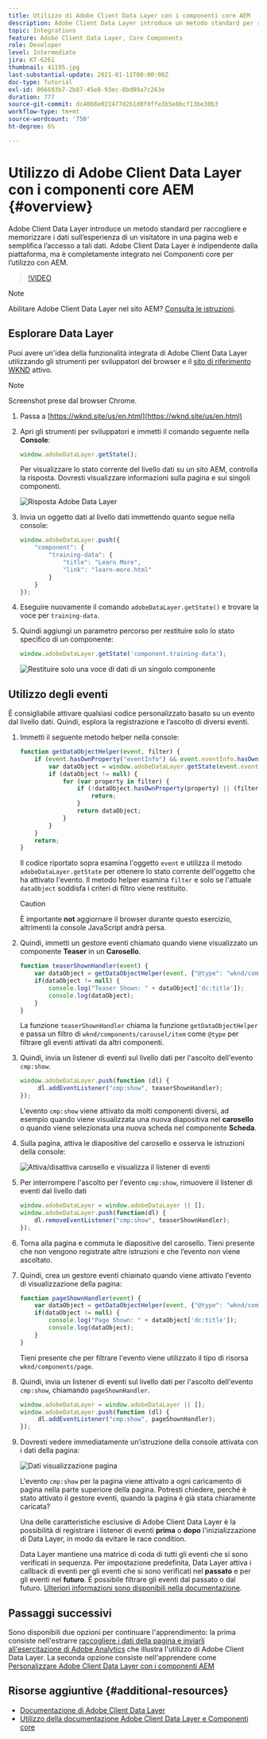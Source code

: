```yaml
---
title: Utilizzo di Adobe Client Data Layer con i componenti core AEM
description: Adobe Client Data Layer introduce un metodo standard per raccogliere e memorizzare i dati sull’esperienza di un visitatore in una pagina web e semplifica l’accesso a tali dati. Adobe Client Data Layer è indipendente dalla piattaforma, ma è completamente integrato nei Componenti core per l’utilizzo con AEM.
topic: Integrations
feature: Adobe Client Data Layer, Core Components
role: Developer
level: Intermediate
jira: KT-6261
thumbnail: 41195.jpg
last-substantial-update: 2021-01-11T00:00:00Z
doc-type: Tutorial
exl-id: 066693b7-2b87-45e8-93ec-8bd09a7c263e
duration: 777
source-git-commit: dc40b8e022477d2b1d8f0ffe3b5e8bcf13be30b3
workflow-type: tm+mt
source-wordcount: '750'
ht-degree: 6%

---
```


# Utilizzo di Adobe Client Data Layer con i componenti core AEM {#overview}

Adobe Client Data Layer introduce un metodo standard per raccogliere e memorizzare i dati sull’esperienza di un visitatore in una pagina web e semplifica l’accesso a tali dati. Adobe Client Data Layer è indipendente dalla piattaforma, ma è completamente integrato nei Componenti core per l’utilizzo con AEM.

>[!VIDEO](https://video.tv.adobe.com/v/41195?quality=12&learn=on)

>[!NOTE]
>
> Abilitare Adobe Client Data Layer nel sito AEM? [Consulta le istruzioni](https://experienceleague.adobe.com/docs/experience-manager-core-components/using/developing/data-layer/overview.html?lang=it#installation-activation).

## Esplorare Data Layer

Puoi avere un&#39;idea della funzionalità integrata di Adobe Client Data Layer utilizzando gli strumenti per sviluppatori del browser e il [sito di riferimento WKND](https://wknd.site/us/en.html) attivo.

>[!NOTE]
>
> Screenshot prese dal browser Chrome.

1. Passa a [https://wknd.site/us/en.html](https://wknd.site/us/en.html)
1. Apri gli strumenti per sviluppatori e immetti il comando seguente nella **Console**:

   ```js
   window.adobeDataLayer.getState();
   ```

   Per visualizzare lo stato corrente del livello dati su un sito AEM, controlla la risposta. Dovresti visualizzare informazioni sulla pagina e sui singoli componenti.

   ![Risposta Adobe Data Layer](assets/data-layer-state-response.png)

1. Invia un oggetto dati al livello dati immettendo quanto segue nella console:

   ```js
   window.adobeDataLayer.push({
       "component": {
           "training-data": {
               "title": "Learn More",
               "link": "learn-more.html"
           }
       }
   });
   ```

1. Eseguire nuovamente il comando `adobeDataLayer.getState()` e trovare la voce per `training-data`.
1. Quindi aggiungi un parametro percorso per restituire solo lo stato specifico di un componente:

   ```js
   window.adobeDataLayer.getState('component.training-data');
   ```

   ![Restituire solo una voce di dati di un singolo componente](assets/return-just-single-component.png)

## Utilizzo degli eventi

È consigliabile attivare qualsiasi codice personalizzato basato su un evento dal livello dati. Quindi, esplora la registrazione e l’ascolto di diversi eventi.

1. Immetti il seguente metodo helper nella console:

   ```js
   function getDataObjectHelper(event, filter) {
       if (event.hasOwnProperty("eventInfo") && event.eventInfo.hasOwnProperty("path")) {
           var dataObject = window.adobeDataLayer.getState(event.eventInfo.path);
           if (dataObject != null) {
               for (var property in filter) {
                   if (!dataObject.hasOwnProperty(property) || (filter[property] !== null && filter[property] !== dataObject[property])) {
                       return;
                   }
                   return dataObject;
               }
           }
       }
       return;
   }
   ```

   Il codice riportato sopra esamina l&#39;oggetto `event` e utilizza il metodo `adobeDataLayer.getState` per ottenere lo stato corrente dell&#39;oggetto che ha attivato l&#39;evento. Il metodo helper esamina `filter` e solo se l&#39;attuale `dataObject` soddisfa i criteri di filtro viene restituito.

   >[!CAUTION]
   >
   > È importante **not** aggiornare il browser durante questo esercizio, altrimenti la console JavaScript andrà persa.

1. Quindi, immetti un gestore eventi chiamato quando viene visualizzato un componente **Teaser** in un **Carosello**.

   ```js
   function teaserShownHandler(event) {
       var dataObject = getDataObjectHelper(event, {"@type": "wknd/components/carousel/item"});
       if(dataObject != null) {
           console.log("Teaser Shown: " + dataObject['dc:title']);
           console.log(dataObject);
       }
   }
   ```

   La funzione `teaserShownHandler` chiama la funzione `getDataObjectHelper` e passa un filtro di `wknd/components/carousel/item` come `@type` per filtrare gli eventi attivati da altri componenti.

1. Quindi, invia un listener di eventi sul livello dati per l&#39;ascolto dell&#39;evento `cmp:show`.

   ```js
   window.adobeDataLayer.push(function (dl) {
        dl.addEventListener("cmp:show", teaserShownHandler);
   });
   ```

   L&#39;evento `cmp:show` viene attivato da molti componenti diversi, ad esempio quando viene visualizzata una nuova diapositiva nel **carosello** o quando viene selezionata una nuova scheda nel componente **Scheda**.

1. Sulla pagina, attiva le diapositive del carosello e osserva le istruzioni della console:

   ![Attiva/disattiva carosello e visualizza il listener di eventi](assets/teaser-console-slides.png)

1. Per interrompere l&#39;ascolto per l&#39;evento `cmp:show`, rimuovere il listener di eventi dal livello dati

   ```js
   window.adobeDataLayer = window.adobeDataLayer || [];
   window.adobeDataLayer.push(function(dl) {
       dl.removeEventListener("cmp:show", teaserShownHandler);
   });
   ```

1. Torna alla pagina e commuta le diapositive del carosello. Tieni presente che non vengono registrate altre istruzioni e che l’evento non viene ascoltato.

1. Quindi, crea un gestore eventi chiamato quando viene attivato l&#39;evento di visualizzazione della pagina:

   ```js
   function pageShownHandler(event) {
       var dataObject = getDataObjectHelper(event, {"@type": "wknd/components/page"});
       if(dataObject != null) {
           console.log("Page Shown: " + dataObject['dc:title']);
           console.log(dataObject);
       }
   }
   ```

   Tieni presente che per filtrare l&#39;evento viene utilizzato il tipo di risorsa `wknd/components/page`.

1. Quindi, invia un listener di eventi sul livello dati per l&#39;ascolto dell&#39;evento `cmp:show`, chiamando `pageShownHandler`.

   ```js
   window.adobeDataLayer = window.adobeDataLayer || [];
   window.adobeDataLayer.push(function (dl) {
        dl.addEventListener("cmp:show", pageShownHandler);
   });
   ```

1. Dovresti vedere immediatamente un’istruzione della console attivata con i dati della pagina:

   ![Dati visualizzazione pagina](assets/page-show-console-data.png)

   L&#39;evento `cmp:show` per la pagina viene attivato a ogni caricamento di pagina nella parte superiore della pagina. Potresti chiedere, perché è stato attivato il gestore eventi, quando la pagina è già stata chiaramente caricata?

   Una delle caratteristiche esclusive di Adobe Client Data Layer è la possibilità di registrare i listener di eventi **prima** o **dopo** l&#39;inizializzazione di Data Layer, in modo da evitare le race condition.

   Data Layer mantiene una matrice di coda di tutti gli eventi che si sono verificati in sequenza. Per impostazione predefinita, Data Layer attiva i callback di eventi per gli eventi che si sono verificati nel **passato** e per gli eventi nel **futuro**. È possibile filtrare gli eventi dal passato o dal futuro. [Ulteriori informazioni sono disponibili nella documentazione](https://github.com/adobe/adobe-client-data-layer/wiki#addeventlistener).


## Passaggi successivi

Sono disponibili due opzioni per continuare l&#39;apprendimento: la prima consiste nell&#39;estrarre [raccogliere i dati della pagina e inviarli all&#39;esercitazione di Adobe Analytics](../analytics/collect-data-analytics.md) che illustra l&#39;utilizzo di Adobe Client Data Layer. La seconda opzione consiste nell&#39;apprendere come [Personalizzare Adobe Client Data Layer con i componenti AEM](./data-layer-customize.md)


## Risorse aggiuntive {#additional-resources}

* [Documentazione di Adobe Client Data Layer](https://github.com/adobe/adobe-client-data-layer/wiki)
* [Utilizzo della documentazione Adobe Client Data Layer e Componenti core](https://experienceleague.adobe.com/docs/experience-manager-core-components/using/developing/data-layer/overview.html?lang=it)
